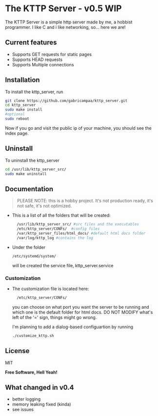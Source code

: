 # The KTTP Server - v0.5 WIP


The KTTP Server is a simple http server made by me, a hobbist programmer. I like C and i like networking, so... here we are!

## Current features

- Supports GET requests for static pages
- Supports HEAD requests
- Supports Multiple connections


## Installation


To install the kttp_server, run

```sh
git clone https://github.com/gabricampaa/kttp_server.git
cd kttp_server
sudo make install
#optional 
sudo reboot
```

Now if you go and visit the public ip of your machine, you should see the index page.

## Uninstall
To uninstall the kttp_server
```sh
cd /usr/lib/kttp_server_src/
sudo make uninstall
```

## Documentation

>PLEASE NOTE: this is a hobby project. It's not production ready, it's not safe, it's not optimized.

- This is a list of all the folders that will be created:
  ```sh
    /usr/lib/kttp_server_src/ #src files and the executables 
    /etc/kttp_server/CONFs/  #config files
    /var/kttp_server_files/html_docs/ #default html docs folder
    /var/log/kttp_log #contains the log

    ```
- Under the folder 
    ```sh
    /etc/systemd/system/
    ```
    will be created the service file, kttp_server.service
    
### Customization
- The customization file is located here: 
  ```sh
    /etc/kttp_server/CONFs/ 
    ```
    you can choose on what port you want the server to be running and which one is the default folder for html docs. DO NOT MODIFY what's left of the '=' sign, things might go wrong.

  I'm planning to add a dialog-based configuartion by running
    ```sh
    ./customize_kttp.sh
    ```

## License

MIT

**Free Software, Hell Yeah!**


## What changed in v0.4   
- better logging
- memory leaking fixed (kinda)
- see issues
